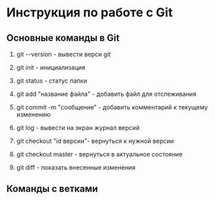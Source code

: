 # Инструкция по работе с Git #

## Основные команды в Git

1. git --version - вывести верси git 

2. git init - инициализация

3. git status - статус папки

4. git add "название файла" - добавить файл для отслеживания

5. git commit -m "сообщение" - добавить комментарий к текущему изменению

6. git log - вывести на экран журнал версий

7. git checkout "id версии"- вернуться к нужной версии

8. git checkout master - вернуться в актуальное состояние

9. git diff - показать внесенные изменения

## Команды с ветками ##

